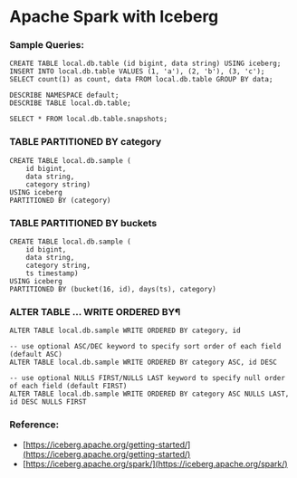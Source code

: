 Apache Spark with Iceberg
=========================


### Sample Queries:
```
CREATE TABLE local.db.table (id bigint, data string) USING iceberg;
INSERT INTO local.db.table VALUES (1, 'a'), (2, 'b'), (3, 'c');
SELECT count(1) as count, data FROM local.db.table GROUP BY data;

DESCRIBE NAMESPACE default;
DESCRIBE TABLE local.db.table;

SELECT * FROM local.db.table.snapshots;

```

### TABLE PARTITIONED BY category 
```
CREATE TABLE local.db.sample (
    id bigint,
    data string,
    category string)
USING iceberg
PARTITIONED BY (category)
```

### TABLE PARTITIONED BY buckets
```
CREATE TABLE local.db.sample (
    id bigint,
    data string,
    category string,
    ts timestamp)
USING iceberg
PARTITIONED BY (bucket(16, id), days(ts), category)
```

### ALTER TABLE ... WRITE ORDERED BY¶ 
```
ALTER TABLE local.db.sample WRITE ORDERED BY category, id

-- use optional ASC/DEC keyword to specify sort order of each field (default ASC)
ALTER TABLE local.db.sample WRITE ORDERED BY category ASC, id DESC

-- use optional NULLS FIRST/NULLS LAST keyword to specify null order of each field (default FIRST)
ALTER TABLE local.db.sample WRITE ORDERED BY category ASC NULLS LAST, id DESC NULLS FIRST
```


### Reference:
* [https://iceberg.apache.org/getting-started/](https://iceberg.apache.org/getting-started/)
* [https://iceberg.apache.org/spark/](https://iceberg.apache.org/spark/)

